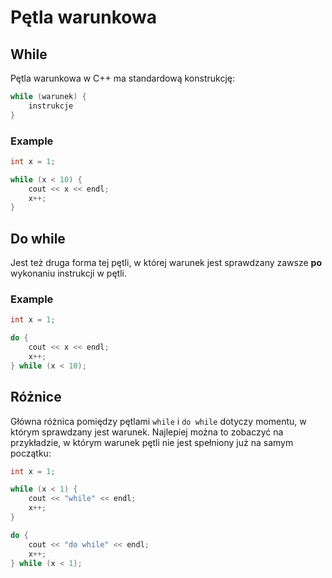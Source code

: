 # Pętla warunkowa

## While

Pętla warunkowa w C++ ma standardową konstrukcję:

```cpp
while (warunek) {
    instrukcje
}
```

### Example

```cpp
int x = 1;

while (x < 10) {
    cout << x << endl;
    x++;
}
```

## Do while

Jest też druga forma tej pętli, w której warunek jest sprawdzany zawsze **po** wykonaniu instrukcji w pętli.

### Example

```cpp
int x = 1;

do {
    cout << x << endl;
    x++;
} while (x < 10);
```

## Różnice

Główna różnica pomiędzy pętlami `while` i `do while` dotyczy momentu, w którym sprawdzany jest warunek. Najlepiej można to zobaczyć na przykładzie, w którym warunek pętli nie jest spełniony już na samym początku:

```cpp
int x = 1;

while (x < 1) {
    cout << "while" << endl;
    x++;
}

do {
    cout << "do while" << endl;
    x++;
} while (x < 1);
```
